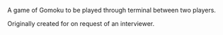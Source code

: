A game of Gomoku to be played through terminal between two players.

Originally created for on request of an interviewer.

